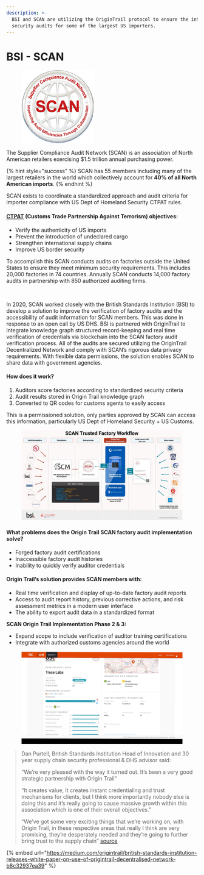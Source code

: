 ```yaml
---
description: >-
  BSI and SCAN are utilizing the OriginTrail protocol to ensure the integrity of
  security audits for some of the largest US importers.
---
```


# BSI - SCAN

<figure><img src="../.gitbook/assets/image (3).png" alt=""><figcaption></figcaption></figure>

The Supplier Compliance Audit Network (SCAN) is an association of North American retailers exercising $1.5 trillion annual purchasing power.&#x20;

{% hint style="success" %}
SCAN has 55 members including many of the largest retailers in the world which collectively account for **40% of all North American imports**.
{% endhint %}

SCAN exists to coordinate a standardized approach and audit criteria for importer compliance with US Dept of Homeland Security CTPAT rules.

#### [CTPAT](https://www.cbp.gov/border-security/ports-entry/cargo-security/ctpat) (Customs Trade Partnership Against Terrorism) objectives:

* Verify the authenticity of US imports
* Prevent the introduction of undeclared cargo
* Strengthen international supply chains
* Improve US border security

To accomplish this SCAN conducts audits on factories outside the United States to ensure they meet minimum security requirements. This includes 20,000 factories in 74 countries. Annually SCAN conducts 14,000 factory audits in partnership with 850 authorized auditing firms.

<figure><img src="https://miro.medium.com/max/720/0*jWMMph-lT2OftLz0" alt=""><figcaption></figcaption></figure>

In 2020, SCAN worked closely with the British Standards Institution (BSI) to develop a solution to improve the verification of factory audits and the accessibility of audit information for SCAN members. This was done in response to an open call by US DHS. BSI is partnered with OriginTrail to integrate knowledge graph structured record-keeping and real time verification of credentials via blockchain into the SCAN factory audit verification process. All of the audits are secured utilizing the OriginTrail Decentralized Network and comply with SCAN’s rigorous data privacy requirements. With flexible data permissions, the solution enables SCAN to share data with government agencies.

#### **How does it work?**

1. Auditors score factories according to standardized security criteria
2. Audit results stored in Origin Trail knowledge graph
3. Converted to QR codes for customs agents to easily access

This is a permissioned solution, only parties approved by SCAN can access this information, particularly US Dept of Homeland Security + US Customs.

<figure><img src="../.gitbook/assets/image (1).png" alt=""><figcaption></figcaption></figure>

#### **What problems does the Origin Trail SCAN factory audit implementation solve?**

* Forged factory audit certifications
* Inaccessible factory audit histories
* Inability to quickly verify auditor credentials

#### **Origin Trail’s solution provides SCAN members with:**

* Real time verification and display of up-to-date factory audit reports
* Access to audit report history, previous corrective actions, and risk assessment metrics in a modern user interface
* The ability to export audit data in a standardized format

**SCAN Origin Trail Implementation Phase 2 & 3:**

* Expand scope to include verification of auditor training certifications
* Integrate with authorized customs agencies around the world

<figure><img src="../.gitbook/assets/image (11).png" alt=""><figcaption></figcaption></figure>

> Dan Purtell, British Standards Institution Head of Innovation and 30 year supply chain security professional & DHS advisor said:
>
> “We’re very pleased with the way it turned out. It’s been a very good strategic partnership with Origin Trail”
>
> “It creates value, It creates instant credentialing and trust mechanisms for clients, but I think more importantly nobody else is doing this and it’s really going to cause massive growth within this association which is one of their overall objectives.”
>
> “We’ve got some very exciting things that we’re working on, with Origin Trail, in these respective areas that really I think are very promising, they’re desperately needed and they’re going to further bring trust to the supply chain” [source](https://www.youtube.com/watch?v=Ss9pZkVsFpo)



{% embed url="https://medium.com/origintrail/british-standards-institution-releases-white-paper-on-use-of-origintrail-decentralised-network-b8c32937ea39" %}
